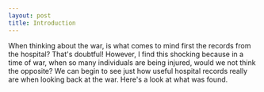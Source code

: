 ```yaml
---
layout: post
title: Introduction
---
```

When thinking about the war, is what comes to mind first the records from the hospital? That's doubtful! However, I find this shocking because in a time of war, when so many individuals are being injured, would we not think the opposite? We can begin to see just how useful hospital records really are when looking back at the war. Here's a look at what was found. 
